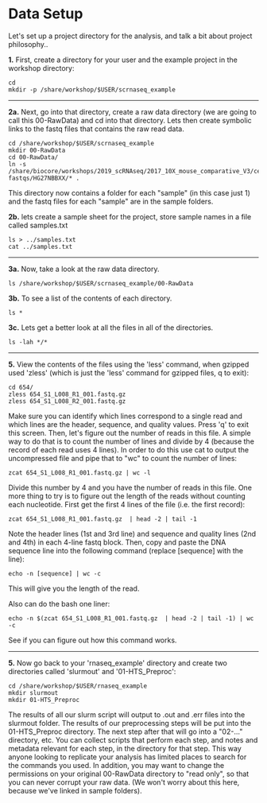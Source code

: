 # Data Setup

Let's set up a project directory for the analysis, and talk a bit about project philosophy..

**1\.** First, create a directory for your user and the example project in the workshop directory:

    cd
    mkdir -p /share/workshop/$USER/scrnaseq_example

---

**2a\.** Next, go into that directory, create a raw data directory (we are going to call this 00-RawData) and cd into that directory. Lets then create symbolic links to the fastq files that contains the raw read data.

    cd /share/workshop/$USER/scrnaseq_example
    mkdir 00-RawData
    cd 00-RawData/
    ln -s /share/biocore/workshops/2019_scRNAseq/2017_10X_mouse_comparative_V3/cellranger-fastqs/HG27NBBXX/* .

This directory now contains a folder for each "sample" (in this case just 1) and the fastq files for each "sample" are in the sample folders.

**2b\.** lets create a sample sheet for the project, store sample names in a file called samples.txt

    ls > ../samples.txt
    cat ../samples.txt

---
**3a\.** Now, take a look at the raw data directory.

    ls /share/workshop/$USER/scrnaseq_example/00-RawData


**3b\.** To see a list of the contents of each directory.

    ls *

**3c\.** Lets get a better look at all the files in all of the directories.

    ls -lah */*

---

**5\.** View the contents of the files using the 'less' command, when gzipped used 'zless' (which is just the 'less' command for gzipped files, q to exit):

    cd 654/
    zless 654_S1_L008_R1_001.fastq.gz
    zless 654_S1_L008_R2_001.fastq.gz

Make sure you can identify which lines correspond to a single read and which lines are the header, sequence, and quality values. Press 'q' to exit this screen. Then, let's figure out the number of reads in this file. A simple way to do that is to count the number of lines and divide by 4 (because the record of each read uses 4 lines). In order to do this use cat to output the uncompressed file and pipe that to "wc" to count the number of lines:

    zcat 654_S1_L008_R1_001.fastq.gz | wc -l

Divide this number by 4 and you have the number of reads in this file. One more thing to try is to figure out the length of the reads without counting each nucleotide. First get the first 4 lines of the file (i.e. the first record):

    zcat 654_S1_L008_R1_001.fastq.gz  | head -2 | tail -1

Note the header lines (1st and 3rd line) and sequence and quality lines (2nd and 4th) in each 4-line fastq block. Then, copy and paste the DNA sequence line into the following command (replace [sequence] with the line):

    echo -n [sequence] | wc -c

This will give you the length of the read.

Also can do the bash one liner:

    echo -n $(zcat 654_S1_L008_R1_001.fastq.gz  | head -2 | tail -1) | wc -c

See if you can figure out how this command works.

---

**5\.** Now go back to your 'rnaseq_example' directory and create two directories called 'slurmout' and '01-HTS_Preproc':

    cd /share/workshop/$USER/rnaseq_example
    mkdir slurmout
    mkdir 01-HTS_Preproc

The results of all our slurm script will output to .out and .err files into the slurmout folder. The results of our preprocessing steps will be put into the 01-HTS_Preproc directory. The next step after that will go into a "02-..." directory, etc. You can collect scripts that perform each step, and notes and metadata relevant for each step, in the directory for that step. This way anyone looking to replicate your analysis has limited places to search for the commands you used. In addition, you may want to change the permissions on your original 00-RawData directory to "read only", so that you can never corrupt your raw data. (We won't worry about this here, because we've linked in sample folders).
